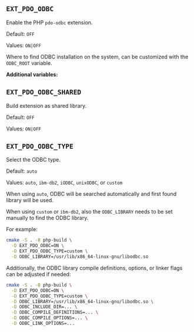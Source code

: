 ## `EXT_PDO_ODBC`

Enable the PHP `pdo-odbc` extension.

Default: `OFF`

Values: `ON|OFF`

Where to find ODBC installation on the system, can be customized with the
`ODBC_ROOT` variable.

**Additional variables:**

## `EXT_PDO_ODBC_SHARED`

Build extension as shared library.

Default: `OFF`

Values: `ON|OFF`

## `EXT_PDO_ODBC_TYPE`

Select the ODBC type.

Default: `auto`

Values: `auto`, `ibm-db2`, `iODBC`, `unixODBC`, or `custom`

When using `auto`, ODBC will be searched automatically and first found library
will be used.

When using `custom` or `ibm-db2`, also the `ODBC_LIBRARY` needs to be set
manually to find the ODBC library.

For example:

```sh
cmake -S . -B php-build \
  -D EXT_PDO_ODBC=ON \
  -D EXT_PDO_ODBC_TYPE=custom \
  -D ODBC_LIBRARY=/usr/lib/x86_64-linux-gnu/libodbc.so
```

Additionally, the ODBC library compile definitions, options, or linker flags can
be adjusted if needed:

```sh
cmake -S . -B php-build \
  -D EXT_PDO_ODBC=ON \
  -D EXT_PDO_ODBC_TYPE=custom \
  -D ODBC_LIBRARY=/usr/lib/x86_64-linux-gnu/libodbc.so \
  -D ODBC_INCLUDE_DIR=... \
  -D ODBC_COMPILE_DEFINITIONS=... \
  -D ODBC_COMPILE_OPTIONS=... \
  -D ODBC_LINK_OPTIONS=...
```
